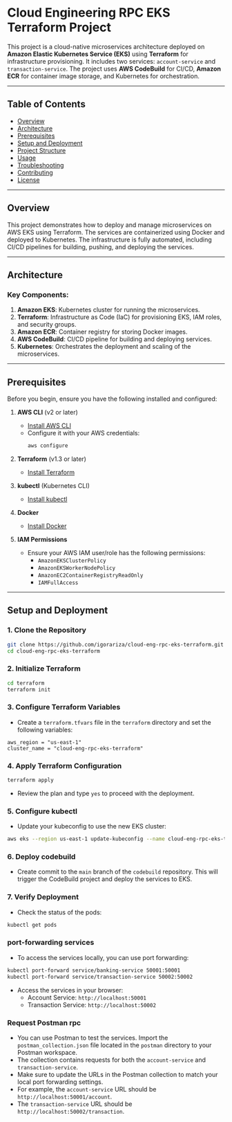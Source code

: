 # Cloud Engineering RPC EKS Terraform Project

This project is a cloud-native microservices architecture deployed on **Amazon Elastic Kubernetes Service (EKS)** using **Terraform** for infrastructure provisioning. It includes two services: `account-service` and `transaction-service`. The project uses **AWS CodeBuild** for CI/CD, **Amazon ECR** for container image storage, and Kubernetes for orchestration.

---

## Table of Contents
- [Overview](#overview)
- [Architecture](#architecture)
- [Prerequisites](#prerequisites)
- [Setup and Deployment](#setup-and-deployment)
- [Project Structure](#project-structure)
- [Usage](#usage)
- [Troubleshooting](#troubleshooting)
- [Contributing](#contributing)
- [License](#license)

---

## Overview

This project demonstrates how to deploy and manage microservices on AWS EKS using Terraform. The services are containerized using Docker and deployed to Kubernetes. The infrastructure is fully automated, including CI/CD pipelines for building, pushing, and deploying the services.

---

## Architecture

### Key Components:
1. **Amazon EKS**: Kubernetes cluster for running the microservices.
2. **Terraform**: Infrastructure as Code (IaC) for provisioning EKS, IAM roles, and security groups.
3. **Amazon ECR**: Container registry for storing Docker images.
4. **AWS CodeBuild**: CI/CD pipeline for building and deploying services.
5. **Kubernetes**: Orchestrates the deployment and scaling of the microservices.

---

## Prerequisites

Before you begin, ensure you have the following installed and configured:

1. **AWS CLI** (v2 or later)
   - [Install AWS CLI](https://docs.aws.amazon.com/cli/latest/userguide/install-cliv2.html)
   - Configure it with your AWS credentials:
     ```bash
     aws configure
     ```

2. **Terraform** (v1.3 or later)
   - [Install Terraform](https://developer.hashicorp.com/terraform/tutorials/aws-get-started/install-cli)

3. **kubectl** (Kubernetes CLI)
   - [Install kubectl](https://kubernetes.io/docs/tasks/tools/install-kubectl/)

4. **Docker**
   - [Install Docker](https://docs.docker.com/get-docker/)

5. **IAM Permissions**
   - Ensure your AWS IAM user/role has the following permissions:
     - `AmazonEKSClusterPolicy`
     - `AmazonEKSWorkerNodePolicy`
     - `AmazonEC2ContainerRegistryReadOnly`
     - `IAMFullAccess`

---

## Setup and Deployment

### 1. Clone the Repository
```bash
git clone https://github.com/igorariza/cloud-eng-rpc-eks-terraform.git
cd cloud-eng-rpc-eks-terraform
```
### 2. Initialize Terraform
```bash
cd terraform
terraform init
```
### 3. Configure Terraform Variables
- Create a `terraform.tfvars` file in the `terraform` directory and set the following variables:
```hcl
aws_region = "us-east-1" 
cluster_name = "cloud-eng-rpc-eks-terraform"
```
### 4. Apply Terraform Configuration
```bash
terraform apply
```
- Review the plan and type `yes` to proceed with the deployment.
### 5. Configure kubectl
- Update your kubeconfig to use the new EKS cluster:
```bash
aws eks --region us-east-1 update-kubeconfig --name cloud-eng-rpc-eks-terraform
```
### 6. Deploy codebuild
- Create commit to the `main` branch of the `codebuild` repository. This will trigger the CodeBuild project and deploy the services to EKS.
### 7. Verify Deployment
- Check the status of the pods:
```bash
kubectl get pods
```
### port-forwarding services
- To access the services locally, you can use port forwarding:
```bash
kubectl port-forward service/banking-service 50001:50001
kubectl port-forward service/transaction-service 50002:50002
```
- Access the services in your browser:
  - Account Service: `http://localhost:50001`
  - Transaction Service: `http://localhost:50002`

### Request Postman rpc
- You can use Postman to test the services. Import the `postman_collection.json` file located in the `postman` directory to your Postman workspace.
- The collection contains requests for both the `account-service` and `transaction-service`.
- Make sure to update the URLs in the Postman collection to match your local port forwarding settings.
- For example, the `account-service` URL should be `http://localhost:50001/account`.
- The `transaction-service` URL should be `http://localhost:50002/transaction`.
